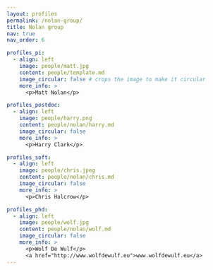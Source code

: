 ```yaml
---
layout: profiles
permalink: /nolan-group/
title: Nolan group
nav: true
nav_order: 6

profiles_pi:
  - align: left
    image: people/matt.jpg
    content: people/template.md
    image_circular: false # crops the image to make it circular
    more_info: >
      <p>Matt Nolan</p>

profiles_postdoc:
  - align: left
    image: people/harry.png
    content: people/nolan/harry.md
    image_circular: false
    more_info: >
      <p>Harry Clark</p>

profiles_soft:
  - align: left
    image: people/chris.jpeg
    content: people/nolan/chris.md
    image_circular: false
    more_info: >
      <p>Chris Halcrow</p>

profiles_phd:
  - align: left
    image: people/wolf.jpg
    content: people/nolan/wolf.md
    image_circular: false
    more_info: >
      <p>Wolf De Wulf</p>
      <a href="http://www.wolfdewulf.eu">www.wolfdewulf.eu</a>
---
```

